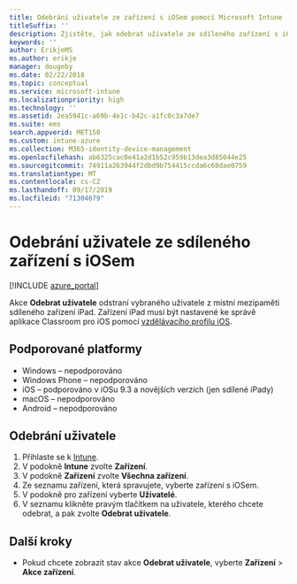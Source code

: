 ```yaml
---
title: Odebrání uživatele ze zařízení s iOSem pomocí Microsoft Intune
titleSuffix: ''
description: Zjistěte, jak odebrat uživatele ze sdíleného zařízení s iOSem pomocí Intune.
keywords: ''
author: ErikjeMS
ms.author: erikje
manager: dougeby
ms.date: 02/22/2018
ms.topic: conceptual
ms.service: microsoft-intune
ms.localizationpriority: high
ms.technology: ''
ms.assetid: 2ea5941c-a69b-4e1c-b42c-a1fc0c3a7de7
ms.suite: ems
search.appverid: MET150
ms.custom: intune-azure
ms.collection: M365-identity-device-management
ms.openlocfilehash: ab6325cac0e41a2d1b52c959b13dea3d85044e25
ms.sourcegitcommit: 74911a263944f2dbd9b754415ccda6c68dae0759
ms.translationtype: MT
ms.contentlocale: cs-CZ
ms.lasthandoff: 09/17/2019
ms.locfileid: "71304679"
---
```

# <a name="remove-a-user-from-a-shared-ios-device"></a>Odebrání uživatele ze sdíleného zařízení s iOSem


[!INCLUDE [azure_portal](./includes/azure_portal.md)]

Akce **Odebrat uživatele** odstraní vybraného uživatele z místní mezipaměti sdíleného zařízení iPad. Zařízení iPad musí být nastavené ke správě aplikace Classroom pro iOS pomocí [vzdělávacího profilu iOS](education-settings-configure-ios.md). 

## <a name="supported-platforms"></a>Podporované platformy

- Windows – nepodporováno
- Windows Phone – nepodporováno
- iOS – podporováno v iOSu 9.3 a novějších verzích (jen sdílené iPady)
- macOS – nepodporováno
- Android – nepodporováno

## <a name="remove-a-user"></a>Odebrání uživatele

1. Přihlaste se k [Intune](https://go.microsoft.com/fwlink/?linkid=2090973).
3. V podokně **Intune** zvolte **Zařízení**.
4. V podokně **Zařízení** zvolte **Všechna zařízení**.
5. Ze seznamu zařízení, která spravujete, vyberte zařízení s iOSem.
6. V podokně pro zařízení vyberte **Uživatelé**.
7. V seznamu klikněte pravým tlačítkem na uživatele, kterého chcete odebrat, a pak zvolte **Odebrat uživatele**.

## <a name="next-steps"></a>Další kroky

- Pokud chcete zobrazit stav akce **Odebrat uživatele**, vyberte **Zařízení** > **Akce zařízení**.
